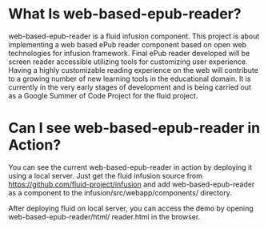 What Is web-based-epub-reader?
=====================
web-based-epub-reader is a fluid infusion component. This project is about implementing a 
web based ePub reader component based on open web technologies for infusion framework. Final ePub
reader developed will be screen reader accessible utilizing tools for customizing user experience.
Having a highly customizable reading experience on the web will contribute to a growing number
of new learning tools in the educational domain. It is currently in the very early stages of 
development and is being carried out as a Google Summer of Code Project for the fluid project. 


Can I see web-based-epub-reader in Action?
=================================

You can see the current web-based-epub-reader in action by deploying it using a local server. Just
get the fluid infusion source from https://github.com/fluid-project/infusion and add 
web-based-epub-reader as a component to the infusion/src/webapp/components/ directory. 

After deploying fluid on local server, you can access the demo by opening web-based-epub-reader/html/
reader.html in the browser.